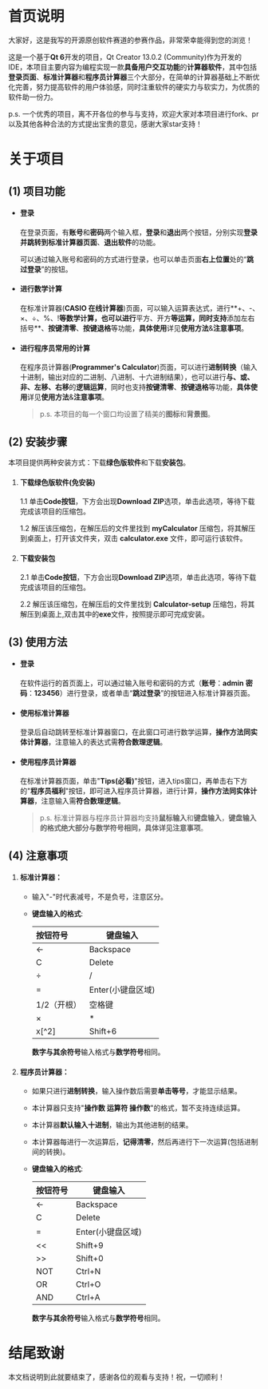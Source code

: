 # 首页说明

大家好，这是我写的开源原创软件赛道的参赛作品，非常荣幸能得到您的浏览！

这是一个基于**Qt 6**开发的项目，Qt Creator 13.0.2 (Community)作为开发的 IDE，本项目主要内容为编程实现一款**具备用户交互功能**的**计算器软件**，其中包括**登录页面**、**标准计算器**和**程序员计算器**三个大部分，在简单的计算器基础上不断优化完善，努力提高软件的用户体验感，同时注重软件的硬实力与软实力，为优质的软件助一份力。

p.s. 一个优秀的项目，离不开各位的参与与支持，欢迎大家对本项目进行fork、pr以及其他各种合法的方式提出宝贵的意见，感谢大家star支持！

# 关于项目

## (1) 项目功能

* #### **登录**

  在登录页面，有**账号**和**密码**两个输入框，**登录**和**退出**两个按钮，分别实现**登录并跳转到标准计算器页面**、**退出软件**的功能。

  可以通过输入账号和密码的方式进行登录，也可以单击页面**右上位置**处的“**跳过登录**”的按钮。

* #### **进行数学计算**

  在标准计算器(**CASIO 在线计算器**)页面，可以输入运算表达式，进行**+、-、×、÷、%、!**等数学计算，也可以进行**平方、开方**等运算，同时支持**添加左右括号**、**按键清零**、**按键退格**等功能，**具体使用**详见**使用方法**&**注意事项**。

* #### **进行程序员常用的计算**

  在程序员计算器(**Programmer's Calculator**)页面，可以进行**进制转换**（输入十进制，输出对应的二进制、八进制、十六进制结果），也可以进行**与、或、非、左移、右移**的**逻辑运算**，同时也支持**按键清零**、**按键退格**等功能，**具体使用**详见**使用方法**&**注意事项**。

  

  > p.s. 本项目的每一个窗口均设置了精美的**图标**和**背景图**。

## (2) 安装步骤

本项目提供两种安装方式：下载**绿色版软件**和下载**安装包**。

1. #### 下载**绿色版软件**(免安装)

   1.1 单击**Code按钮**，下方会出现**Download ZIP**选项，单击此选项，等待下载完成该项目的压缩包。

   1.2 解压该压缩包，在解压后的文件里找到 **myCalculator** 压缩包，将其解压到桌面上，打开该文件夹，双击 **calculator.exe** 文件，即可运行该软件。

2. #### 下载**安装包**

   2.1 单击**Code按钮**，下方会出现**Download ZIP**选项，单击此选项，等待下载完成该项目的压缩包。

   2.2 解压该压缩包，在解压后的文件里找到 **Calculator-setup** 压缩包，将其解压到桌面上,双击其中的**exe**文件，按照提示即可完成安装。

## (3) 使用方法

* #### 登录

  在软件运行的首页面上，可以通过输入账号和密码的方式（**账号**：**admin**   **密码**：**123456**）进行登录，或者单击“**跳过登录**”的按钮进入标准计算器页面。

* #### 使用标准计算器

  登录后自动跳转至标准计算器窗口，在此窗口可进行数学运算，**操作方法同实体计算器**，注意输入的表达式需**符合数理逻辑**。

* #### 使用程序员计算器

  在标准计算器页面，单击"**Tips(必看)**"按钮，进入tips窗口，再单击右下方的"**程序员福利**"按钮，即可进入程序员计算器，进行计算，**操作方法同实体计算器**，注意输入需**符合数理逻辑**。

  

  > p.s. 标准计算器与程序员计算器均支持**鼠标输入**和**键盘输入**，**键盘输入的格式绝大部分与数学符号相同，具体详见注意事项**。

## (4) 注意事项

1. #### 标准计算器：

   * 输入"-"时代表减号，不是负号，注意区分。

   * **键盘输入的格式**:

     | 按钮符号    | 键盘输入          |
     | :---------- | ----------------- |
     | ←           | Backspace         |
     | C           | Delete            |
     | ÷           | /                 |
     | =           | Enter(小键盘区域) |
     | 1/2（开根） | 空格键            |
     | ×           | *                 |
     | x[^2]       | Shift+6           |

     **数字与其余符号**输入格式与**数学符号**相同。

2. #### 程序员计算器：

   * 如果只进行**进制转换**，输入操作数后需要**单击等号**，才能显示结果。

   * 本计算器只支持"**操作数 运算符 操作数**"的格式，暂不支持连续运算。

   * 本计算器**默认输入十进制**，输出为其他进制的结果。

   * 本计算器每进行一次运算后，**记得清零**，然后再进行下一次运算(包括进制间的转换)。

   * **键盘输入的格式**:

     | 按钮符号 | 键盘输入          |
     | -------- | ----------------- |
     | ←        | Backspace         |
     | C        | Delete            |
     | =        | Enter(小键盘区域) |
     | <<       | Shift+9           |
     | >>       | Shift+0           |
     | NOT      | Ctrl+N            |
     | OR       | Ctrl+O            |
     | AND      | Ctrl+A            |

     **数字与其余符号**输入格式与**数学符号**相同。

# 结尾致谢

本文档说明到此就要结束了，感谢各位的观看与支持！祝，一切顺利！
